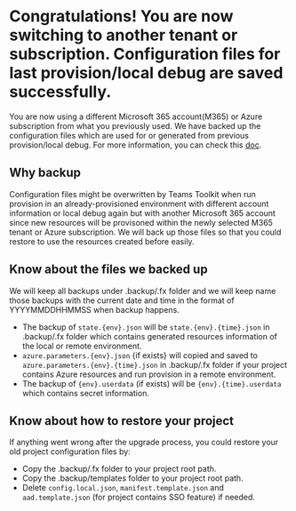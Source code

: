 # Congratulations! You are now switching to another tenant or subscription. Configuration files for last provision/local debug are saved successfully.

You are now using a different Microsoft 365 account(M365) or Azure subscription from what you previously used. We have backed up the configuration files which are used for or generated from previous provision/local debug. For more information, you can check this [doc](https://aka.ms).

## Why backup
Configuration files might be overwritten by Teams Toolkit when run provision in an already-provisioned environment with different account information or local debug again but with another Microsoft 365 account since new resources will be provisoned within the newly selected M365 tenant or Azure subscription. We will back up those files so that you could restore to use the resources created before easily.

## Know about the files we backed up
We will keep all backups under .backup/.fx folder and we will keep name those backups with the current date and time in the format of YYYYMMDDHHMMSS when backup happens.
* The backup of `state.{env}.json` will be `state.{env}.{time}.json` in .backup/.fx folder which contains generated resources information of the local or remote environment.
* `azure.parameters.{env}.json` {if exists} will copied and saved to `azure.parameters.{env}.{time}.json` in .backup/.fx folder if your project contains Azure resources and run provision in a remote environment.
* The backup of `{env}.userdata` (if exists) will be `{env}.{time}.userdata` which contains secret information.

## Know about how to restore your project
If anything went wrong after the upgrade process, you could restore your old project configuration files by:
* Copy the .backup/.fx folder to your project root path.
* Copy the .backup/templates folder to your project root path.
* Delete `config.local.json`, `manifest.template.json` and `aad.template.json` (for project contains SSO feature) if needed.
